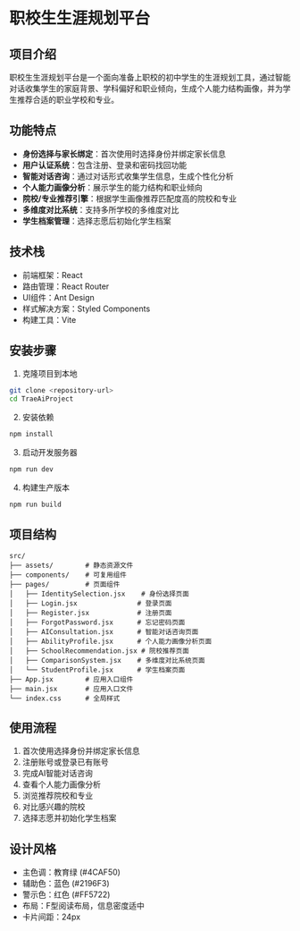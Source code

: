 # 职校生生涯规划平台

## 项目介绍

职校生生涯规划平台是一个面向准备上职校的初中学生的生涯规划工具，通过智能对话收集学生的家庭背景、学科偏好和职业倾向，生成个人能力结构画像，并为学生推荐合适的职业学校和专业。

## 功能特点

- **身份选择与家长绑定**：首次使用时选择身份并绑定家长信息
- **用户认证系统**：包含注册、登录和密码找回功能
- **智能对话咨询**：通过对话形式收集学生信息，生成个性化分析
- **个人能力画像分析**：展示学生的能力结构和职业倾向
- **院校/专业推荐引擎**：根据学生画像推荐匹配度高的院校和专业
- **多维度对比系统**：支持多所学校的多维度对比
- **学生档案管理**：选择志愿后初始化学生档案

## 技术栈

- 前端框架：React
- 路由管理：React Router
- UI组件：Ant Design
- 样式解决方案：Styled Components
- 构建工具：Vite

## 安装步骤

1. 克隆项目到本地

```bash
git clone <repository-url>
cd TraeAiProject
```

2. 安装依赖

```bash
npm install
```

3. 启动开发服务器

```bash
npm run dev
```

4. 构建生产版本

```bash
npm run build
```

## 项目结构

```
src/
├── assets/        # 静态资源文件
├── components/    # 可复用组件
├── pages/         # 页面组件
│   ├── IdentitySelection.jsx    # 身份选择页面
│   ├── Login.jsx               # 登录页面
│   ├── Register.jsx            # 注册页面
│   ├── ForgotPassword.jsx      # 忘记密码页面
│   ├── AIConsultation.jsx      # 智能对话咨询页面
│   ├── AbilityProfile.jsx      # 个人能力画像分析页面
│   ├── SchoolRecommendation.jsx # 院校推荐页面
│   ├── ComparisonSystem.jsx    # 多维度对比系统页面
│   └── StudentProfile.jsx      # 学生档案页面
├── App.jsx        # 应用入口组件
├── main.jsx       # 应用入口文件
└── index.css      # 全局样式
```

## 使用流程

1. 首次使用选择身份并绑定家长信息
2. 注册账号或登录已有账号
3. 完成AI智能对话咨询
4. 查看个人能力画像分析
5. 浏览推荐院校和专业
6. 对比感兴趣的院校
7. 选择志愿并初始化学生档案

## 设计风格

- 主色调：教育绿 (#4CAF50)
- 辅助色：蓝色 (#2196F3)
- 警示色：红色 (#FF5722)
- 布局：F型阅读布局，信息密度适中
- 卡片间距：24px